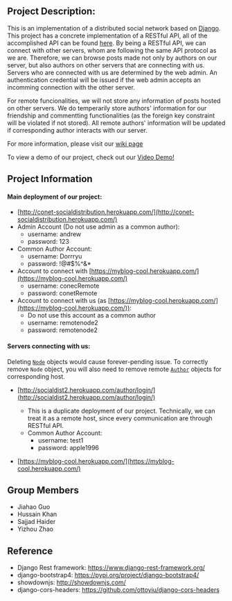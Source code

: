 ## Project Description:
This is an implementation of a distributed social network based on [Django](https://www.djangoproject.com/). This project has a concrete implementation of a RESTful API, all of the accomplished API can be found [here](https://github.com/sajjadhaiderrr/CMPUT404-Project/wiki/API-Endpoints). By being a RESTful API, we can connect with other servers, whom are following the same API protocol as we are. Therefore, we can browse posts made not only by authors on our server, but also authors on other servers that are connecting with us. Servers who are connected with us are determined by the web admin. An authentication credential will be issued if the web admin accepts an incomming connection with the other server.

For remote funcionalities, we will not store any information of posts hosted on other servers. We do temperarily store authors' information for our friendship and commentting functionalities (as the foreign key constraint will be violated if not stored). All remote authors' information will be updated if corresponding author interacts with our server.

For more information, please visit our [wiki page](https://github.com/sajjadhaiderrr/CMPUT404-Project/wiki)

To view a demo of our project, check out our [Video Demo!](https://youtu.be/oUkNwVjryOQ)

## Project Information
#### Main deployment of our project:

* [http://conet-socialdistribution.herokuapp.com/](http://conet-socialdistribution.herokuapp.com/)
* Admin Account (Do not use admin as a common author):
    * username: andrew
    * password: 123
* Common Author Account:
    * username: Dorrryu
    * password: !@#$%^&*
* Account to connect with [https://myblog-cool.herokuapp.com/](https://myblog-cool.herokuapp.com/)
    * username: conecRemote
    * password: conetRemote
* Account to connect with us (as [https://myblog-cool.herokuapp.com/](https://myblog-cool.herokuapp.com/)):
    * Do not use this account as a common author
    * username: remotenode2
    * password: remotenode2


#### Servers connecting with us:

Deleting [`Node`](https://github.com/sajjadhaiderrr/CMPUT404-Project/wiki/Models#node) objects would cause forever-pending issue. To correctly remove `Node` object, you will also need to remove remote [`Author`](https://github.com/sajjadhaiderrr/CMPUT404-Project/wiki/Models#author) objects for corresponding host.

* [http://socialdist2.herokuapp.com/author/login/](http://socialdist2.herokuapp.com/author/login/)
    * This is a duplicate deployment of our project. Technically, we can treat it as a remote host, since every communication are through RESTful API.
    * Common Author Account:
        * username: test1
        * password: apple1996
        
* [https://myblog-cool.herokuapp.com/](https://myblog-cool.herokuapp.com/)

## Group Members
- Jiahao Guo
- Hussain Khan
- Sajjad Haider
- Yizhou Zhao

## Reference
- Django Rest framework: https://www.django-rest-framework.org/
- django-bootstrap4: https://pypi.org/project/django-bootstrap4/
- showdownjs: http://showdownjs.com/
- django-cors-headers: https://github.com/ottoyiu/django-cors-headers
